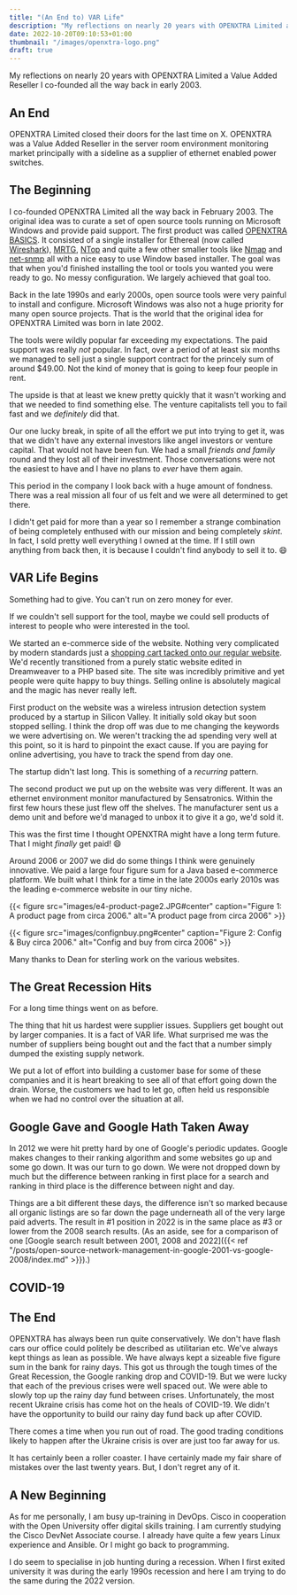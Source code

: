 ```yaml
---
title: "(An End to) VAR Life"
description: "My reflections on nearly 20 years with OPENXTRA Limited a Value Added Reseller I co-founded all the way back in early 2003."
date: 2022-10-20T09:10:53+01:00
thumbnail: "/images/openxtra-logo.png"
draft: true
---
```


My reflections on nearly 20 years with OPENXTRA Limited a Value Added Reseller I co-founded all the way back in early 2003.

<!--more-->

## An End

OPENXTRA Limited closed their doors for the last time on X. OPENXTRA was a Value Added Reseller in the server room environment monitoring market principally with a sideline as a supplier of ethernet enabled power switches.

## The Beginning

I co-founded OPENXTRA Limited all the way back in February 2003. The original idea was to curate a set of open source tools running on Microsoft Windows and provide paid support. The first product was called [OPENXTRA BASICS](https://openxtra.org/project/basics). It consisted of a single installer for Ethereal (now called [Wireshark](https://www.wireshark.org)), [MRTG](https://oss.oetiker.ch/mrtg/), [NTop](https://www.ntop.org/) and quite a few other smaller tools like [Nmap](https://nmap.org/) and [net-snmp](http://www.net-snmp.org/) all with a nice easy to use Window based installer. The goal was that when you'd finished installing the tool or tools you wanted you were ready to go. No messy configuration. We largely achieved that goal too.

Back in the late 1990s and early 2000s, open source tools were very painful to install and configure. Microsoft Windows was also not a huge priority for many open source projects. That is the world that the original idea for OPENXTRA Limited was born in late 2002.

The tools were wildly popular far exceeding my expectations. The paid support was really *not* popular. In fact, over a period of at least six months we managed to sell just a single support contract for the princely sum of around $49.00. Not the kind of money that is going to keep four people in rent.

The upside is that at least we knew pretty quickly that it wasn't working and that we needed to find something else. The venture capitalists tell you to fail fast and we *definitely* did that.

Our one lucky break, in spite of all the effort we put into trying to get it, was that we didn't have any external investors like angel investors or venture capital. That would not have been fun. We had a small *friends and family* round and they lost all of their investment. Those conversations were not the easiest to have and I have no plans to *ever* have them again.

This period in the company I look back with a huge amount of fondness. There was a real mission all four of us felt and we were all determined to get there.

I didn't get paid for more than a year so I remember a strange combination of being completely enthused with our mission and being completely *skint*. In fact, I sold pretty well everything I owned at the time. If I still own anything from back then, it is because I couldn't find anybody to sell it to. :smile:

## VAR Life Begins

Something had to give. You can't run on zero money for ever.

If we couldn't sell support for the tool, maybe we could sell products of interest to people who were interested in the tool.

We started an e-commerce side of the website. Nothing very complicated by modern standards just a [shopping cart tacked onto our regular website](https://www.mals-e.com/). We'd recently transitioned from a purely static website edited in Dreamweaver to a PHP based site. The site was incredibly primitive and yet people were quite happy to buy things. Selling online is absolutely magical and the magic has never really left.

First product on the website was a wireless intrusion detection system produced by a startup in Silicon Valley. It initially sold okay but soon stopped selling. I think the drop off was due to me changing the keywords we were advertising on. We weren't tracking the ad spending very well at this point, so it is hard to pinpoint the exact cause. If you are paying for online advertising, you have to track the spend from day one.

The startup didn't last long. This is something of a *recurring* pattern.

The second product we put up on the website was very different. It was an ethernet environment monitor manufactured by Sensatronics. Within the first few hours these just flew off the shelves. The manufacturer sent us a demo unit and before we'd managed to unbox it to give it a go, we'd sold it.

This was the first time I thought OPENXTRA might have a long term future. That I might *finally* get paid! :smile:

Around 2006 or 2007 we did do some things I think were genuinely innovative. We paid a large four figure sum for a Java based e-commerce platform. We built what I think for a time in the late 2000s early 2010s was the leading e-commerce website in our tiny niche.

{{< figure src="images/e4-product-page2.JPG#center" caption="Figure 1: A product page from circa 2006." alt="A product page from circa 2006" >}}

{{< figure src="images/confignbuy.png#center" caption="Figure 2: Config &amp; Buy circa 2006." alt="Config and buy from circa 2006" >}}

Many thanks to Dean for sterling work on the various websites.

## The Great Recession Hits

For a long time things went on as before.

The thing that hit us hardest were supplier issues. Suppliers get bought out by larger companies. It is a fact of VAR life. What surprised me was the number of suppliers being bought out and the fact that a number simply dumped the existing supply network.

We put a lot of effort into building a customer base for some of these companies and it is heart breaking to see all of that effort going down the drain. Worse, the customers we had to let go, often held us responsible when we had no control over the situation at all.

## Google Gave and Google Hath Taken Away

In 2012 we were hit pretty hard by one of Google's periodic updates. Google makes changes to their ranking algorithm and some websites go up and some go down. It was our turn to go down. We were not dropped down by much but the difference between ranking in first place for a search and ranking in third place is the difference between night and day.

Things are a bit different these days, the difference isn't so marked because all organic listings are so far down the page underneath all of the very large paid adverts. The result in \#1 position in 2022 is in the same place as \#3 or lower from the 2008 search results. (As an aside, see for a comparison of one [Google search result between 2001, 2008 and 2022]({{< ref "/posts/open-source-network-management-in-google-2001-vs-google-2008/index.md" >}}).)

## COVID-19

## The End

OPENXTRA has always been run quite conservatively. We don't have flash cars our office could politely be described as utilitarian etc. We've always kept things as lean as possible. We have always kept a sizeable five figure sum in the bank for rainy days. This got us through the tough times of the Great Recession, the Google ranking drop and COVID-19. But we were lucky that each of the previous crises were well spaced out. We were able to slowly top up the rainy day fund between crises. Unfortunately, the most recent Ukraine crisis has come hot on the heals of COVID-19. We didn't have the opportunity to build our rainy day fund back up after COVID.

There comes a time when you run out of road. The good trading conditions likely to happen after the Ukraine crisis is over are just too far away for us.

It has certainly been a roller coaster. I have certainly made my fair share of mistakes over the last twenty years. But, I don't regret any of it.

## A New Beginning

As for me personally, I am busy up-training in DevOps. Cisco in cooperation with the Open University offer digital skills training. I am currently studying the Cisco DevNet Associate course. I already have quite a few years Linux experience and Ansible. Or I might go back to programming.

I do seem to specialise in job hunting during a recession. When I first exited university it was during the early 1990s recession and here I am trying to do the same during the 2022 version.

